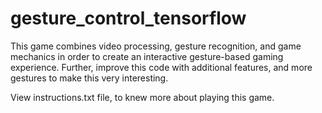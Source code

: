 # gesture_control_tensorflow

This game combines video processing, gesture recognition, and game mechanics in order to create an interactive gesture-based gaming experience. 
Further, improve this code with additional features, and more gestures to make this very interesting.

View instructions.txt file, to knew more about playing this game.
